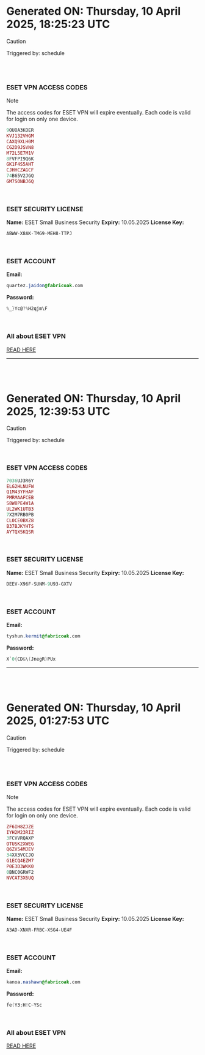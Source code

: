 # Generated ON: Thursday, 10 April 2025, 18:25:23 UTC

> [!CAUTION]
> Triggered by: schedule

<br><br>

### ESET VPN ACCESS CODES

> [!NOTE]
> The access codes for ESET VPN will expire eventually.
> Each code is valid for login on only one device.

```ruby
9OUOA3KOER
KVJ132VHGM
CAXQ9XLH0M
CG2D9JSVN8
M72L5E7M1V
8FVFPI9Q6K
GK1F4S5AHT
CJHHCZAGCF
74B65V2JGQ
GM7SONBJ6Q
```

<br>

### ESET SECURITY LICENSE

**Name:** ESET Small Business Security
**Expiry:** 10.05.2025
**License Key:**

```POV-Ray SDL
ABWW-X8AK-TMG9-MEH8-TTPJ
```

<br>

### ESET ACCOUNT

**Email:**

```CSS
quartez.jaidon@fabricoak.com
```

**Password:**

```POV-Ray SDL
%_}Yc@?%H2qjm\F
```

<br>

### All about ESET VPN

[READ HERE](https://t.me/F_NiREvil/2113)

---

<br><br>

# Generated ON: Thursday, 10 April 2025, 12:39:53 UTC

> [!CAUTION]
> Triggered by: schedule

<br>

### ESET VPN ACCESS CODES

```ruby
7036UJ3R6Y
ELG2HLNUFW
Q1M43YFHAF
PMRMAAFCEB
S8W8PE4W1A
UL2WK1UTB3
7X2M7RB0PB
CL0CE0BXZ8
B37BJKYHTS
AYTQX5KQSR
```

<br>

### ESET SECURITY LICENSE

**Name:** ESET Small Business Security
**Expiry:** 10.05.2025
**License Key:**

```POV-Ray SDL
DEEV-X96F-SUNM-9U93-GXTV
```

<br>

### ESET ACCOUNT

**Email:**

```CSS
tyshun.kermit@fabricoak.com
```

**Password:**

```POV-Ray SDL
X`0{CD&\(JnegR)PUx
```

---

<br><br>

# Generated ON: Thursday, 10 April 2025, 01:27:53 UTC

> [!CAUTION]
> Triggered by: schedule

<br><br>

### ESET VPN ACCESS CODES

> [!NOTE]
> The access codes for ESET VPN will expire eventually.
> Each code is valid for login on only one device.

```ruby
ZF6IH8ZJZE
IYH2M23RIZ
3FCVVRQAXP
OTUSK2XWEG
Q6ZV54MJEV
34XX3VCCJO
G1ECQ4EZM7
P0E3D3WKK0
0BNC0GRWF2
NVCAT3X6UQ
```

<br>

### ESET SECURITY LICENSE

**Name:** ESET Small Business Security
**Expiry:** 10.05.2025
**License Key:**

```POV-Ray SDL
A3AD-XNXR-FRBC-XSG4-UE4F
```

<br>

### ESET ACCOUNT

**Email:**

```CSS
kanoa.nashawn@fabricoak.com
```

**Password:**

```POV-Ray SDL
fe(Y3;H!C~YSc
```

<br>

### All about ESET VPN

[READ HERE](https://t.me/F_NiREvil/2113)
